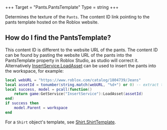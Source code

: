 +++
Target = "Pants.PantsTemplate"
Type = string
+++

Determines the texture of the `Pants`. The content ID link pointing to the pants template hosted on the Roblox website.## How do I find the PantsTemplate?This content ID is different to the website URL of the pants. The content ID can be found by pasting the website URL of the pants into the PantsTemplate property in Roblox Studio, as studio will correct it. Alternatively [InsertService.LoadAsset](https://developer.roblox.com/api-reference/function/InsertService/LoadAsset) can be used to insert the pants into the workspace, for example:```lualocal webURL = "https://www.roblox.com/catalog/1804739/Jeans"local assetId = tonumber(string.match(webURL, "%d+") or 0) -- extract the numberlocal success, model = pcall(function() 	return game:GetService("InsertService"):LoadAsset(assetId) end)if success then 	model.Parent = workspaceend```For a `Shirt` object's template, see [Shirt.ShirtTemplate](https://developer.roblox.com/api-reference/property/Shirt/ShirtTemplate).